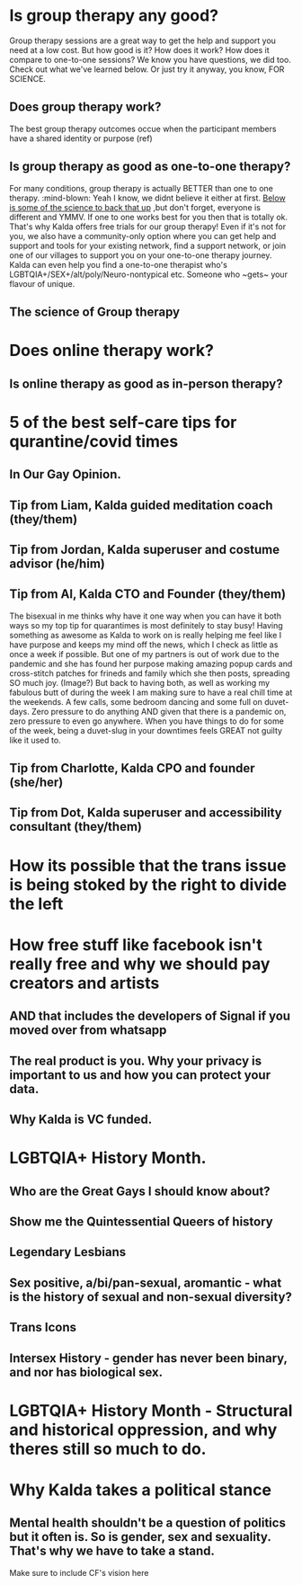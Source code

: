 # Is group therapy any good?
Group therapy sessions are a great way to get the help and support you need at a low cost. But how good is it? How does it work? How does it compare to one-to-one sessions? We know you have questions, we did too. Check out what we've learned below. Or just try it anyway, you know, FOR SCIENCE.
  ## Does group therapy work?
  The best group therapy outcomes occue when the participant members have a shared identity or purpose (ref)
  ## Is group therapy as good as one-to-one therapy?
  For many conditions, group therapy is actually BETTER than one to one therapy. :mind-blown:
  Yeah I know, we didnt believe it either at first. [Below is some of the science to back that up](link) ,but don't forget, everyone is different and YMMV. 
  If one to one works best for you then that is totally ok. That's why Kalda offers free trials for our group therapy! Even if it's not for you, we also have a community-only option where you can get help and support and tools for your existing network, find a support network, or join one of our villages to support you on your one-to-one therapy journey. 
  Kalda can even help you find a one-to-one therapist who's LGBTQIA+/SEX+/alt/poly/Neuro-nontypical etc. Someone who ~gets~ your flavour of unique.

## The science of Group therapy




# Does online therapy work?
  ## Is online therapy as good as in-person therapy?

# 5 of the best self-care tips for qurantine/covid times
  ## In Our Gay Opinion. 
  ## Tip from Liam, Kalda guided meditation coach (they/them)
  ## Tip from Jordan, Kalda superuser and costume advisor (he/him)
  ## Tip from Al, Kalda CTO and Founder (they/them)
  The bisexual in me thinks why have it one way when you can have it both ways so my top tip for quarantimes is most definitely to stay busy! Having something as awesome as Kalda to work on is really helping me feel like I have purpose and keeps my mind off the news, which I check as little as once a week if possible. But one of my partners is out of work due to the pandemic and she has found her purpose making amazing popup cards and cross-stitch patches for frineds and family which she then posts, spreading SO much joy. (Image?)
  But back to having both, as well as working my fabulous butt of during the week I am making sure to have a real chill time at the weekends. A few calls, some bedroom dancing and some full on duvet-days. Zero pressure to do anything AND given that there is a pandemic on, zero pressure to even go anywhere. When you have things to do for some of the week, being a duvet-slug in your downtimes feels GREAT not guilty like it used to.
  ## Tip from Charlotte, Kalda CPO and founder (she/her)
  ## Tip from Dot, Kalda superuser and accessibility consultant (they/them)

# How its possible that the trans issue is being stoked by the right to divide the left
# How free stuff like facebook isn't really free and why we should pay creators and artists 
  ## AND that includes the developers of Signal if you moved over from whatsapp
  ## The real product is you. Why your privacy is important to us and how you can protect your data.
  ## Why Kalda is VC funded.

# LGBTQIA+ History Month.
  ## Who are the Great Gays I should know about?
  ## Show me the Quintessential Queers of history
  ## Legendary Lesbians
  ## Sex positive, a/bi/pan-sexual, aromantic - what is the history of sexual and non-sexual diversity?
  ## Trans Icons
  ## Intersex History - gender has never been binary, and nor has biological sex.

# LGBTQIA+ History Month - Structural and historical oppression, and why theres still so much to do.
# Why Kalda takes a political stance
  ## Mental health shouldn't be a question of politics but it often is. So is gender, sex and sexuality. That's why we have to take a stand.
  Make sure to include CF's vision here
